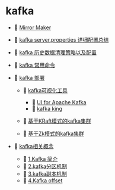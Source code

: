 # kafka

* 📄 [Mirror Maker](kafka/Mirror%20Maker.md)
* 📄 [kafka server.properties 详细配置总结](kafka/kafka%20server.properties%20详细配置总结.md)
* 📄 [kafka 历史数据清理策略以及配置](kafka/kafka%20历史数据清理策略以及配置.md)
* 📄 [kafka 常用命令](kafka/kafka%20常用命令.md)
* 📑 [kafka 部署](kafka/kafka%20部署.md)

  * 📑 [kafka可视化工具](kafka/kafka%20部署/kafka可视化工具.md)

    * 📄 [UI for Apache Kafka](kafka/kafka%20部署/kafka可视化工具/UI%20for%20Apache%20Kafka.md)
    * 📄 [kafka king](kafka/kafka%20部署/kafka可视化工具/kafka%20king.md)
  * 📄 [基于KRaft模式的kafka集群](kafka/kafka%20部署/基于KRaft模式的kafka集群.md)
  * 📄 [基于Zk模式的kafka集群](kafka/kafka%20部署/基于Zk模式的kafka集群.md)
* 📑 [kafka相关概念](kafka/kafka相关概念.md)

  * 📄 [1.Kafka 简介](kafka/kafka相关概念/1.Kafka%20简介.md)
  * 📄 [2.kafka分区机制](kafka/kafka相关概念/2.kafka分区机制.md)
  * 📄 [3.kafka副本机制](kafka/kafka相关概念/3.kafka副本机制.md)
  * 📄 [4.Kafka offset](kafka/kafka相关概念/4.Kafka%20offset.md)

‍
